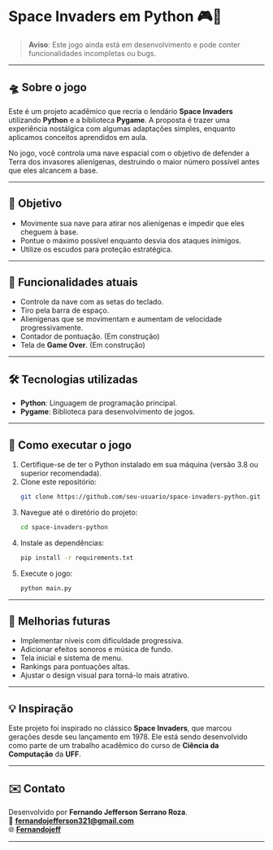 # Space Invaders em Python 🎮🚀

> **Aviso**: Este jogo ainda está em desenvolvimento e pode conter funcionalidades incompletas ou bugs. 

---

## 🛸 Sobre o jogo

Este é um projeto acadêmico que recria o lendário **Space Invaders** utilizando **Python** e a biblioteca **Pygame**. A proposta é trazer uma experiência nostálgica com algumas adaptações simples, enquanto aplicamos conceitos aprendidos em aula.  

No jogo, você controla uma nave espacial com o objetivo de defender a Terra dos invasores alienígenas, destruindo o maior número possível antes que eles alcancem a base.

---

## 🎯 Objetivo
- Movimente sua nave para atirar nos alienígenas e impedir que eles cheguem à base.
- Pontue o máximo possível enquanto desvia dos ataques inimigos.
- Utilize os escudos para proteção estratégica.

---

## 🚀 Funcionalidades atuais
- Controle da nave com as setas do teclado.
- Tiro pela barra de espaço.
- Alienígenas que se movimentam e aumentam de velocidade progressivamente.
- Contador de pontuação. (Em construção)
- Tela de **Game Over**. (Em construção)

---

## 🛠️ Tecnologias utilizadas
- **Python**: Linguagem de programação principal.
- **Pygame**: Biblioteca para desenvolvimento de jogos.

---

## 🔧 Como executar o jogo

1. Certifique-se de ter o Python instalado em sua máquina (versão 3.8 ou superior recomendada).
2. Clone este repositório:
   ```bash
   git clone https://github.com/seu-usuario/space-invaders-python.git
   ```
3. Navegue até o diretório do projeto:
   ```bash
   cd space-invaders-python
   ```
4. Instale as dependências:
   ```bash
   pip install -r requirements.txt
   ```
5. Execute o jogo:
   ```bash
   python main.py
   ```

---

## 🚧 Melhorias futuras
- Implementar níveis com dificuldade progressiva.
- Adicionar efeitos sonoros e música de fundo.
- Tela inicial e sistema de menu.
- Rankings para pontuações altas.
- Ajustar o design visual para torná-lo mais atrativo.

---

## 💡 Inspiração
Este projeto foi inspirado no clássico **Space Invaders**, que marcou gerações desde seu lançamento em 1978. Ele está sendo desenvolvido como parte de um trabalho acadêmico do curso de **Ciência da Computação** da **UFF**.

---

## ✉️ Contato
Desenvolvido por **Fernando Jefferson Serrano Roza**.  
📧 **[fernandojefferson321@gmail.com](mailto:fernandojefferson321@gmail.com)**  
🌐 **[Fernandojeff](https://linkedin.com/in/fernandojeff)**  

---
